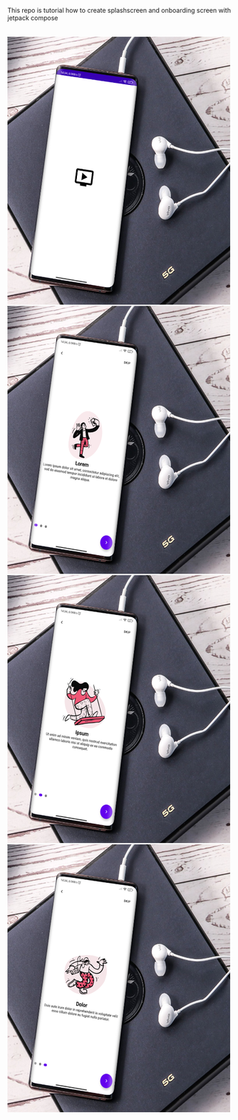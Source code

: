 This repo is tutorial how to create splashscreen and onboarding screen with jetpack compose <br/>
<br/>
<br/>
<img src="app/src/main/java/com/example/basicjetpackcompose/assets/HiShoot_20210910_143437.png" width="500" height="600">
<img src="app/src/main/java/com/example/basicjetpackcompose/assets/HiShoot_20210910_143456.png" width="500" height="600">
<img src="app/src/main/java/com/example/basicjetpackcompose/assets/HiShoot_20210910_143508.png" width="500" height="600">
<img src="app/src/main/java/com/example/basicjetpackcompose/assets/HiShoot_20210910_143521.png" width="500" height="600">
